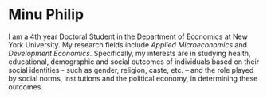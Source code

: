 # Minu Philip

I am a 4th year Doctoral Student in the Department of Economics at New York University. My research fields include *Applied Microeconomics* and *Development Economics*. Specifically, my interests are in studying health, educational, demographic and social outcomes of individuals based on their social identities - such as gender, religion, caste, etc. – and the role played by social norms, institutions and the political economy, in determining these outcomes.


